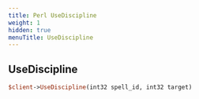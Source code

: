 ```yaml
---
title: Perl UseDiscipline
weight: 1
hidden: true
menuTitle: UseDiscipline
---
```

## UseDiscipline
```perl
$client->UseDiscipline(int32 spell_id, int32 target)
```